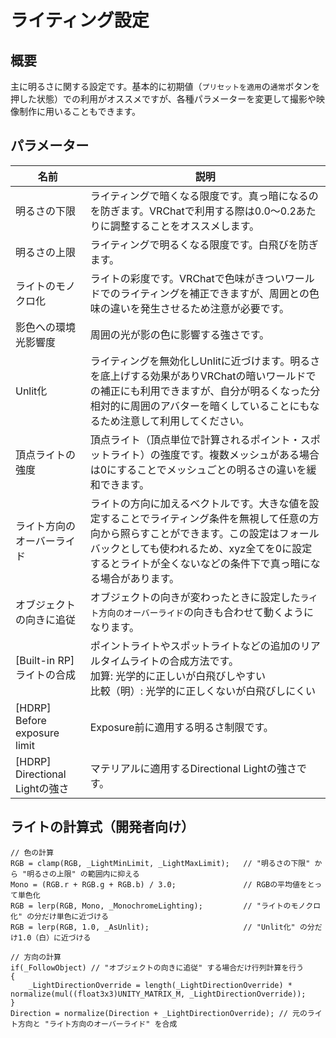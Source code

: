 # ライティング設定

## 概要
主に明るさに関する設定です。基本的に初期値（`プリセットを適用`の`通常`ボタンを押した状態）での利用がオススメですが、各種パラメーターを変更して撮影や映像制作に用いることもできます。

## パラメーター

|名前|説明|
|-|-|
|明るさの下限|ライティングで暗くなる限度です。真っ暗になるのを防ぎます。VRChatで利用する際は0.0～0.2あたりに調整することをオススメします。|
|明るさの上限|ライティングで明るくなる限度です。白飛びを防ぎます。|
|ライトのモノクロ化|ライトの彩度です。VRChatで色味がきついワールドでのライティングを補正できますが、周囲との色味の違いを発生させるため注意が必要です。|
|影色への環境光影響度|周囲の光が影の色に影響する強さです。|
|Unlit化|ライティングを無効化しUnlitに近づけます。明るさを底上げする効果がありVRChatの暗いワールドでの補正にも利用できますが、自分が明るくなった分相対的に周囲のアバターを暗くしていることにもなるため注意して利用してください。|
|頂点ライトの強度|頂点ライト（頂点単位で計算されるポイント・スポットライト）の強度です。複数メッシュがある場合は0にすることでメッシュごとの明るさの違いを緩和できます。|
|ライト方向のオーバーライド|ライトの方向に加えるベクトルです。大きな値を設定することでライティング条件を無視して任意の方向から照らすことができます。この設定はフォールバックとしても使われるため、xyz全てを0に設定するとライトが全くないなどの条件下で真っ暗になる場合があります。|
|オブジェクトの向きに追従|オブジェクトの向きが変わったときに設定した`ライト方向のオーバーライド`の向きも合わせて動くようになります。|
|[Built-in RP] ライトの合成|ポイントライトやスポットライトなどの追加のリアルタイムライトの合成方法です。<br>加算: 光学的に正しいが白飛びしやすい<br>比較（明）: 光学的に正しくないが白飛びしにくい|
|[HDRP] Before exposure limit|Exposure前に適用する明るさ制限です。|
|[HDRP] Directional Lightの強さ|マテリアルに適用するDirectional Lightの強さです。|

## ライトの計算式（開発者向け）
```hlsl
// 色の計算
RGB = clamp(RGB, _LightMinLimit, _LightMaxLimit);   // "明るさの下限" から "明るさの上限" の範囲内に抑える
Mono = (RGB.r + RGB.g + RGB.b) / 3.0;               // RGBの平均値をとって単色化
RGB = lerp(RGB, Mono, _MonochromeLighting);         // "ライトのモノクロ化" の分だけ単色に近づける
RGB = lerp(RGB, 1.0, _AsUnlit);                     // "Unlit化" の分だけ1.0（白）に近づける

// 方向の計算
if(_FollowObject) // "オブジェクトの向きに追従" する場合だけ行列計算を行う
{
    _LightDirectionOverride = length(_LightDirectionOverride) * normalize(mul((float3x3)UNITY_MATRIX_M, _LightDirectionOverride));
}
Direction = normalize(Direction + _LightDirectionOverride); // 元のライト方向と "ライト方向のオーバーライド" を合成
```